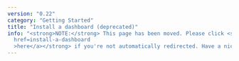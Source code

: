 ```yaml
---
version: "0.22"
category: "Getting Started"
title: "Install a dashboard (deprecated)"
info: "<strong>NOTE:</strong> This page has been moved. Please click <strong><a
  href=install-a-dashboard
  >here</a></strong> if you're not automatically redirected. Have a nice day!"
---
```


<meta http-equiv="refresh" content="1;url=install-a-dashboard">
